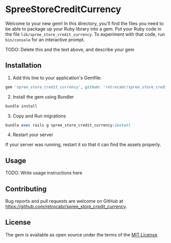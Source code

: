 # SpreeStoreCreditCurrency

Welcome to your new gem! In this directory, you'll find the files you need to be able to package up your Ruby library into a gem. Put your Ruby code in the file `lib/spree_store_credit_currency`. To experiment with that code, run `bin/console` for an interactive prompt.

TODO: Delete this and the text above, and describe your gem

## Installation

1. Add this line to your application's Gemfile:

```ruby
gem 'spree_store_credit_currency', github: 'retrocabr/spree_store_credit_currency'
```

2. Install the gem using Bundler

```ruby
bundle install
```

3. Copy and Run migrations

```ruby
bundle exec rails g spree_store_credit_currency:install
```

4. Restart your server

  If your server was running, restart it so that it can find the assets properly.

## Usage

TODO: Write usage instructions here

## Contributing

Bug reports and pull requests are welcome on GitHub at https://github.com/retrocabr/spree_store_credit_currency.

## License

The gem is available as open source under the terms of the [MIT License](http://opensource.org/licenses/MIT).
